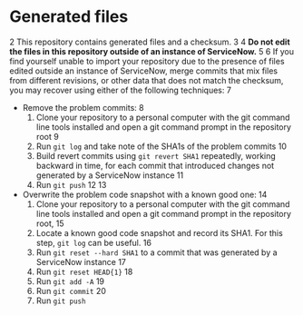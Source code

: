 # Generated files
2
This repository contains generated files and a checksum.
3
4
**Do not edit the files in this repository outside of an instance of ServiceNow.**
5
6
If you find yourself unable to import your repository due to the presence of files edited outside an instance of ServiceNow, merge commits that mix files from different revisions, or other data that does not match the checksum, you may recover using either of the following techniques:
7
* Remove the problem commits:
8
  1. Clone your repository to a personal computer with the git command line tools installed and open a git command prompt in the repository root
9
  2. Run `git log` and take note of the SHA1s of the problem commits
10
  3. Build revert commits using `git revert SHA1` repeatedly, working backward in time, for each commit that introduced changes not generated by a ServiceNow instance
11
  4. Run `git push`
12
13
* Overwrite the problem code snapshot with a known good one:
14
  1. Clone your repository to a personal computer with the git command line tools installed and open a git command prompt in the repository root,
15
  2. Locate a known good code snapshot and record its SHA1. For this step, `git log` can be useful.
16
  2. Run `git reset --hard SHA1` to a commit that was generated by a ServiceNow instance
17
  3. Run `git reset HEAD{1}`
18
  4. Run `git add -A`
19
  5. Run `git commit`
20
  6. Run `git push`

